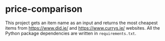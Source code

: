 # price-comparison
This project gets an item name as an input and returns the most cheapest items from https://www.did.ie/ and https://www.currys.ie/ websites.
All the Python package dependencies are written in `requirements.txt`.
